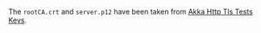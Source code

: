 The `rootCA.crt` and `server.p12` have been taken from [Akka Http Tls Tests Keys](https://github.com/akka/akka-http/tree/v10.0.11/akka-http-core/src/test/resources/keys).